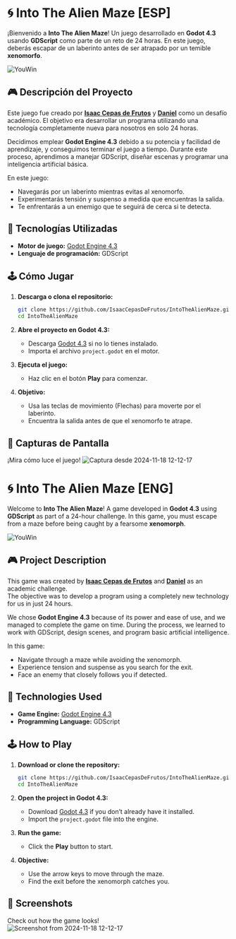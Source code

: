 # 🌀 **Into The Alien Maze**  [ESP]
¡Bienvenido a **Into The Alien Maze**! Un juego desarrollado en **Godot 4.3** usando **GDScript** como parte de un reto de 24 horas. En este juego, deberás escapar de un laberinto antes de ser atrapado por un temible **xenomorfo**.

![YouWin](https://github.com/user-attachments/assets/4c4f88f7-0a33-45b1-907c-32b3e098e015)


## 🎮 **Descripción del Proyecto**
Este juego fue creado por **[Isaac Cepas de Frutos](https://github.com/IsaacCepasDeFrutos)** y **[Daniel](https://github.com/displayboi)** como un desafío académico.
 El objetivo era desarrollar un programa utilizando una tecnología completamente nueva para nosotros en solo 24 horas.  

Decidimos emplear **Godot Engine 4.3** debido a su potencia y facilidad de aprendizaje, y conseguimos terminar el juego a tiempo. Durante este proceso, aprendimos a manejar GDScript, diseñar escenas y programar una inteligencia artificial básica.

En este juego:
- Navegarás por un laberinto mientras evitas al xenomorfo.
- Experimentarás tensión y suspenso a medida que encuentras la salida.
- Te enfrentarás a un enemigo que te seguirá de cerca si te detecta.


## 🚀 **Tecnologías Utilizadas**
- **Motor de juego:** [Godot Engine 4.3](https://godotengine.org/)
- **Lenguaje de programación:** GDScript


## 🕹️ **Cómo Jugar**
1. **Descarga o clona el repositorio:**  
   ```bash
   git clone https://github.com/IsaacCepasDeFrutos/IntoTheAlienMaze.git
   cd IntoTheAlienMaze
   ```
2. **Abre el proyecto en Godot 4.3:**  
   - Descarga [Godot 4.3](https://godotengine.org/download) si no lo tienes instalado.
   - Importa el archivo `project.godot` en el motor.
     
3. **Ejecuta el juego:**  
   - Haz clic en el botón **Play** para comenzar.
     
4. **Objetivo:**  
   - Usa las teclas de movimiento (Flechas) para moverte por el laberinto.
   - Encuentra la salida antes de que el xenomorfo te atrape.

## 📸 **Capturas de Pantalla**
¡Mira cómo luce el juego! 
![Captura desde 2024-11-18 12-12-17](https://github.com/user-attachments/assets/317f47b9-d158-4c55-b381-75824fd78612)


# 🌀 **Into The Alien Maze** [ENG] 
Welcome to **Into The Alien Maze**! A game developed in **Godot 4.3** using **GDScript** as part of a 24-hour challenge. In this game, you must escape from a maze before being caught by a fearsome **xenomorph**.

![YouWin](https://github.com/user-attachments/assets/4c4f88f7-0a33-45b1-907c-32b3e098e015)

## 🎮 **Project Description**
This game was created by **[Isaac Cepas de Frutos](https://github.com/IsaacCepasDeFrutos)** and **[Daniel](https://github.com/displayboi)** as an academic challenge.  
The objective was to develop a program using a completely new technology for us in just 24 hours.

We chose **Godot Engine 4.3** because of its power and ease of use, and we managed to complete the game on time. During the process, we learned to work with GDScript, design scenes, and program basic artificial intelligence.

In this game:
- Navigate through a maze while avoiding the xenomorph.
- Experience tension and suspense as you search for the exit.
- Face an enemy that closely follows you if detected.

## 🚀 **Technologies Used**
- **Game Engine:** [Godot Engine 4.3](https://godotengine.org/)
- **Programming Language:** GDScript

## 🕹️ **How to Play**
1. **Download or clone the repository:**  
   ```bash
   git clone https://github.com/IsaacCepasDeFrutos/IntoTheAlienMaze.git
   cd IntoTheAlienMaze
   ```
2. **Open the project in Godot 4.3:**  
   - Download [Godot 4.3](https://godotengine.org/download) if you don’t already have it installed.
   - Import the `project.godot` file into the engine.
     
3. **Run the game:**  
   - Click the **Play** button to start.
     
4. **Objective:**  
   - Use the arrow keys to move through the maze.
   - Find the exit before the xenomorph catches you.

## 📸 **Screenshots**
Check out how the game looks!  
![Screenshot from 2024-11-18 12-12-17](https://github.com/user-attachments/assets/317f47b9-d158-4c55-b381-75824fd78612)  
